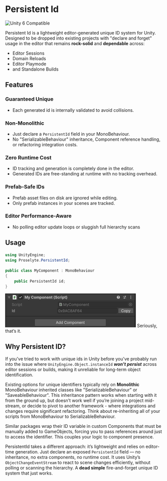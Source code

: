 # Persistent Id
![Unity 6 Compatible](https://img.shields.io/badge/Unity-6.0%2B-green?logo=unity)

Persistent Id is a lightweight editor-generated unique ID system for Unity.  
Designed to be dropped into existing projects with "declare and forget" usage in the editor that remains **rock-solid** and **dependable** across:
- Editor Sessions
- Domain Reloads
- Editor Playmode
- and Standalone Builds

## Features
### Guaranteed Unique
- Each generated id is internally validated to avoid collisions.
### Non-Monolithic
- Just declare a `PersistentId` field in your MonoBehaviour.
- No "SerializableBehaviour" inheritance, Component reference handling, or refactoring integration costs.
### Zero Runtime Cost 
- ID tracking and generation is completely done in the editor.
- Generated IDs are free-standing at runtime with no tracking overhead.
### Prefab-Safe IDs
- Prefab asset files on disk are ignored while editing.
- Only prefab instances in your scenes are tracked.
### Editor Performance-Aware
- No polling editor update loops or sluggish full hierarchy scans

## Usage
```csharp
using UnityEngine;
using Proselyte.PersistentId;

public class MyComponent : MonoBehaviour
{
    public PersistentId id;
}
```
![e1bc4d9fd0b8e9769e44d36bc8d04962.png](./Docs/Images/e1bc4d9fd0b8e9769e44d36bc8d04962.png)
Seriously, that’s it.

## Why Persistent ID?
If you've tried to work with unique ids in Unity before you've probably run into the issue where `UnityEngine.Object.instanceId` _**won't persist**_ across editor sessions or builds, making it unreliable for long-term object identification.

Existing options for unique identifiers typically rely on **Monolithic** MonoBehaviour inherited classes like "SerializableBehaviour" or "SaveableBehaviour". This inheritance pattern works when starting with it from the ground up, but doesn’t work well if you’re joining a project mid-stream, or decide to pivot to another framework - where integrations and changes require significant refactoring. Think about re-inheriting all of your scripts from MonoBehaviour to SerializableBehaviour.

Similar packages wrap their ID variable in custom Components that must be manually added to GameObjects, forcing you to pass references around just to access the identifier. This couples your logic to component presence.

PersistentId takes a different approach: it’s lightweight and relies on editor-time generation. Just declare an exposed `PersistentId` field — no inheritance, no extra components, no runtime cost. It uses Unity’s `ObjectChangeEventStream` to react to scene changes efficiently, without polling or scanning the hierarchy. A **dead simple** fire-and-forget unique ID system that just works.
